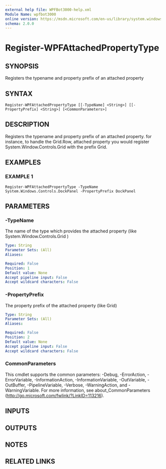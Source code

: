 ```yaml
---
external help file: WPFBot3000-help.xml
Module Name: wpfbot3000
online version: https://msdn.microsoft.com/en-us/library/system.windows.shapes.rectangle
schema: 2.0.0
---
```


# Register-WPFAttachedPropertyType

## SYNOPSIS
Registers the typename and property prefix of an attached property

## SYNTAX

```
Register-WPFAttachedPropertyType [[-TypeName] <String>] [[-PropertyPrefix] <String>] [<CommonParameters>]
```

## DESCRIPTION
Registers the typename and property prefix of an attached property. 
for instance, to handle the Grid.Row, attached property
you would register System.Window.Controls.Grid with the prefix Grid.

## EXAMPLES

### EXAMPLE 1
```
Register-WPFAttachedPropertyType -TypeName System.Windows.Controls.DockPanel -PropertyPrefix DockPanel
```

## PARAMETERS

### -TypeName
The name of the type which provides the attached property (like System.Window.Controls.Grid )

```yaml
Type: String
Parameter Sets: (All)
Aliases:

Required: False
Position: 1
Default value: None
Accept pipeline input: False
Accept wildcard characters: False
```

### -PropertyPrefix
The property prefix of the attached property (like Grid)

```yaml
Type: String
Parameter Sets: (All)
Aliases:

Required: False
Position: 2
Default value: None
Accept pipeline input: False
Accept wildcard characters: False
```

### CommonParameters
This cmdlet supports the common parameters: -Debug, -ErrorAction, -ErrorVariable, -InformationAction, -InformationVariable, -OutVariable, -OutBuffer, -PipelineVariable, -Verbose, -WarningAction, and -WarningVariable.
For more information, see about_CommonParameters (http://go.microsoft.com/fwlink/?LinkID=113216).

## INPUTS

## OUTPUTS

## NOTES

## RELATED LINKS
